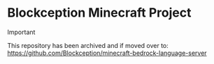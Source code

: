 # Blockception Minecraft Project

> [!IMPORTANT]
> This repository has been archived and if moved over to: https://github.com/Blockception/minecraft-bedrock-language-server